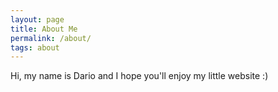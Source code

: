 ```yaml
---
layout: page
title: About Me
permalink: /about/
tags: about
---
```


Hi, my name is Dario and I hope you'll enjoy my little website :)
